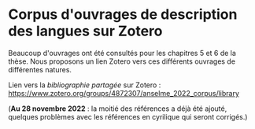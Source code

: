 Corpus d'ouvrages de description des langues sur Zotero
================

Beaucoup d'ouvrages ont été consultés pour les chapitres 5 et 6 de la thèse.
Nous proposons un lien Zotero vers ces différents ouvrages de différentes natures.

Lien vers la *bibliographie partagée* sur Zotero : <https://www.zotero.org/groups/4872307/anselme_2022_corpus/library>

(**Au 28 novembre 2022** : la moitié des références a déjà été ajouté, quelques problèmes avec les références en cyrilique qui seront corrigés.)

